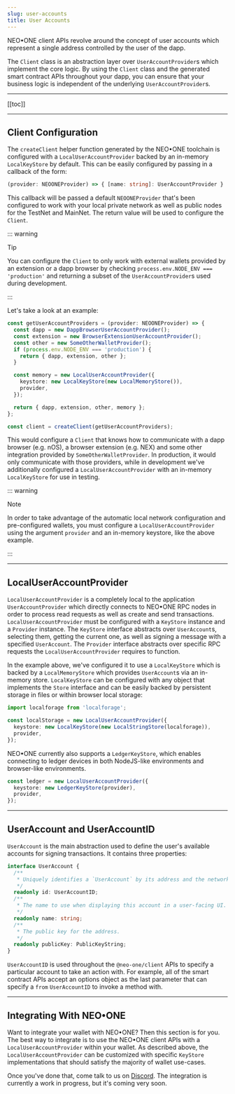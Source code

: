 ```yaml
---
slug: user-accounts
title: User Accounts
---
```


NEO•ONE client APIs revolve around the concept of user accounts which represent a single address controlled by the user of the dapp.

The `Client` class is an abstraction layer over `UserAccountProvider`s which implement the core logic. By using the `Client` class and the generated smart contract APIs throughout your dapp, you can ensure that your business logic is independent of the underlying `UserAccountProvider`s.

---

[[toc]]

---

## Client Configuration

The `createClient` helper function generated by the NEO•ONE toolchain is configured with a `LocalUserAccountProvider` backed by an in-memory `LocalKeyStore` by default. This can be easily configured by passing in a callback of the form:

```typescript
(provider: NEOONEProvider) => { [name: string]: UserAccountProvider }
```

This callback will be passed a default `NEOONEProvider` that's been configured to work with your local private network as well as public nodes for the TestNet and MainNet. The return value will be used to configure the `Client`.

::: warning

Tip

You can configure the `Client` to only work with external wallets provided by an extension or a dapp browser by checking `process.env.NODE_ENV === 'production'` and returning a subset of the `UserAccountProvider`s used during development.

:::

Let's take a look at an example:

```typescript
const getUserAccountProviders = (provider: NEOONEProvider) => {
  const dapp = new DappBrowserUserAccountProvider();
  const extension = new BrowserExtensionUserAccountProvider();
  const other = new SomeOtherWalletProvider();
  if (process.env.NODE_ENV === 'production') {
    return { dapp, extension, other };
  }

  const memory = new LocalUserAccountProvider({
    keystore: new LocalKeyStore(new LocalMemoryStore()),
    provider,
  });

  return { dapp, extension, other, memory };
};

const client = createClient(getUserAccountProviders);
```

This would configure a `Client` that knows how to communicate with a dapp browser (e.g. nOS), a browser extension (e.g. NEX) and some other integration provided by `SomeOtherWalletProvider`. In production, it would only communicate with those providers, while in development we've additionally configured a `LocalUserAccountProvider` with an in-memory `LocalKeyStore` for use in testing.

::: warning

Note

In order to take advantage of the automatic local network configuration and pre-configured wallets, you must configure a `LocalUserAccountProvider` using the argument `provider` and an in-memory keystore, like the above example.

:::

---

## LocalUserAccountProvider

`LocalUserAccountProvider` is a completely local to the application `UserAccountProvider` which directly connects to NEO•ONE RPC nodes in order to process read requests as well as create and send transactions. `LocalUserAccountProvider` must be configured with a `KeyStore` instance and a `Provider` instance. The `KeyStore` interface abstracts over `UserAccount`s, selecting them, getting the current one, as well as signing a message with a specified `UserAccount`. The `Provider` interface abstracts over specific RPC requests the `LocalUserAccountProvider` requires to function.

In the example above, we've configured it to use a `LocalKeyStore` which is backed by a `LocalMemoryStore` which provides `UserAccount`s via an in-memory store. `LocalKeyStore` can be configured with any object that implements the `Store` interface and can be easily backed by persistent storage in files or within browser local storage:

```typescript
import localforage from 'localforage';

const localStorage = new LocalUserAccountProvider({
  keystore: new LocalKeyStore(new LocalStringStore(localforage)),
  provider,
});
```

NEO•ONE currently also supports a `LedgerKeyStore`, which enables connecting to ledger devices in both NodeJS-like environments and browser-like environments.

```typescript
const ledger = new LocalUserAccountProvider({
  keystore: new LedgerKeyStore(provider),
  provider,
});
```

---

## UserAccount and UserAccountID

`UserAccount` is the main abstraction used to define the user's available accounts for signing transactions. It contains three properties:

```typescript
interface UserAccount {
  /**
   * Uniquely identifies a `UserAccount` by its address and the network its used on.
   */
  readonly id: UserAccountID;
  /**
   * The name to use when displaying this account in a user-facing UI. Can be a user configured name or just the address.
   */
  readonly name: string;
  /**
   * The public key for the address.
   */
  readonly publicKey: PublicKeyString;
}
```

`UserAccountID` is used throughout the `@neo-one/client` APIs to specify a particular account to take an action with. For example, all of the smart contract APIs accept an options object as the last parameter that can specify a `from` `UserAccountID` to invoke a method with.

---

## Integrating With NEO•ONE

Want to integrate your wallet with NEO•ONE? Then this section is for you. The best way to integrate is to use the NEO•ONE client APIs with a `LocalUserAccountProvider` within your wallet. As described above, the `LocalUserAccountProvider` can be customized with specific `KeyStore` implementations that should satisfy the majority of wallet use-cases.

Once you've done that, come talk to us on [Discord](https://discord.gg/S86PqDE). The integration is currently a work in progress, but it's coming very soon.
